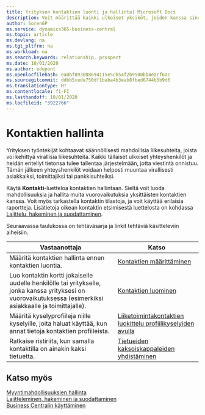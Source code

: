 ```yaml
---
title: Yrityksen kontaktien luonti ja hallinta| Microsoft Docs
description: Voit määrittää kaikki ulkoiset yksiköt, joiden kanssa sinulla on liikesuhde, kontakteiksi. Kyse voi olla esimerkiksi prospekteista, asiakkaista, toimittajista ja konsulteista.
author: SorenGP
ms.service: dynamics365-business-central
ms.topic: article
ms.devlang: na
ms.tgt_pltfrm: na
ms.workload: na
ms.search.keywords: relationship, prospect
ms.date: 10/01/2020
ms.author: edupont
ms.openlocfilehash: ea0bf893088694115e5cb54f2b9500bb4eacf6ac
ms.sourcegitcommit: ddbb5cede750df1baba4b3eab8fbed6744b5b9d6
ms.translationtype: HT
ms.contentlocale: fi-FI
ms.lasthandoff: 10/01/2020
ms.locfileid: "3922766"
---
```

# <a name="managing-contacts"></a>Kontaktien hallinta

Yrityksen työntekijät kohtaavat säännöllisesti mahdollisia liikesuhteita, joista voi kehittyä virallisia liikesuhteita. Kaikki tällaiset ulkoiset yhteyshenkilöt ja heidän eritellyt tietonsa tulee tallentaa järjestelmään, jotta viestintä onnistuu. Tämän jälkeen yhteyshenkilöt voidaan helposti muuntaa virallisesti asiakkaiksi, toimittajiksi tai pankkisuhteiksi.

Käytä **Kontakti**-luetteloa kontaktien hallintaan. Sieltä voit luoda mahdollisuuksia ja hallita muita vuorovaikutuksia yksittäisten kontaktien kanssa. Voit myös tarkastella kontaktin tilastoja, ja voit käyttää erilaisia raportteja. Lisätietoja oikean kontaktin etsimisestä luettelosta on kohdassa [Lajittelu, hakeminen ja suodattaminen](ui-enter-criteria-filters.md).  

Seuraavassa taulukossa on tehtäväsarja ja linkit tehtäviä käsitteleviin aiheisiin.

| Vastaanottaja | Katso |
| --- | --- |
| Määritä kontaktien hallinta ennen kontaktien luontia. |[Kontaktien määrittäminen](marketing-setup-contacts.md) |
| Luo kontaktin kortti jokaiselle uudelle henkilölle tai yritykselle, jonka kanssa yrityksesi on vuorovaikutuksessa (esimerkiksi asiakkaalle ja toimittajalle). |[Kontaktien luominen](marketing-create-contact-companies.md) |
|Määritä kyselyprofiileja niille kyselyille, joita haluat käyttää, kun annat tietoja kontaktien profiileista.|[Liiketoimintakontaktien luokittelu profiilikyselyiden avulla](marketing-create-contact-profile-questionnaire.md)|
|Ratkaise ristiriita, kun samalla kontaktilla on ainakin kaksi tietuetta.|[Tietueiden kaksoiskappaleiden yhdistäminen](sales-how-merge-duplicate-records.md)|

## <a name="see-also"></a>Katso myös

[Myyntimahdollisuuksien hallinta](marketing-manage-sales-opportunities.md)  
[Lajitteleminen, hakeminen ja suodattaminen](ui-enter-criteria-filters.md)  
[Business Centralin käyttäminen](ui-work-product.md)  
